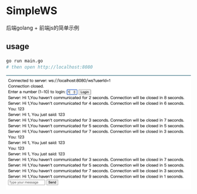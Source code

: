 # SimpleWS
后端golang + 前端js的简单示例

## usage
```bash
go run main.go
# then open http://localhost:8080
``` 

![example](image.png)